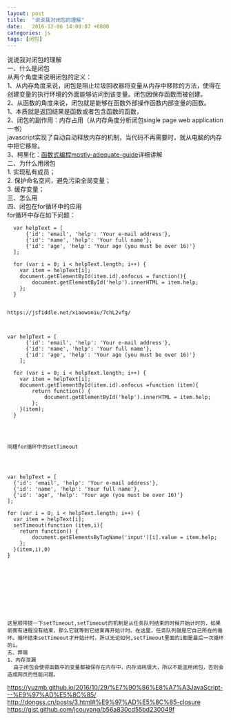 ```yaml
---
layout: post
title:  "说说我对闭包的理解"
date:   2016-12-06 14:08:07 +0800
categories: js
tags: [闭包]
---
```

说说我对闭包的理解            
	一、什么是闭包          
	从两个角度来说明闭包的定义：    
	1、从内存角度来说，闭包是阻止垃圾回收器将变量从内存中移除的方法，使得在创建变量的执行环境的外面能够访问到该变量。闭包因保存函数而被创建。    
	2、从函数的角度来说，闭包就是能够在函数外部操作函数内部变量的函数。  
	1、本质就是返回结果是函数或者包含函数的函数，    
	2、闭包的副作用：内存占用（从内存角度分析闭包single page web application一书）  
	javascript实现了自动自动释放内存的机制，当代码不再需要时，就从电脑的内存中把它移除。  
	3、柯里化：[函数式编程mostly-adequate-guide]详细讲解    
	二、为什么用闭包  
		1. 实现私有成员；   
    2. 保护命名空间，避免污染全局变量；    
    3. 缓存变量；          
	三、怎么用    
	四、闭包在for循环中的应用    
	for循环中存在如下问题：


      var helpText = [
          {'id': 'email', 'help': 'Your e-mail address'},
          {'id': 'name', 'help': 'Your full name'},
          {'id': 'age', 'help': 'Your age (you must be over 16)'}
      ];

      for (var i = 0; i < helpText.length; i++) {
        var item = helpText[i];
        document.getElementById(item.id).onfocus = function(){
            document.getElementById('help').innerHTML = item.help;
        };
      }


	https://jsfiddle.net/xiaowoniu/7chL2vfg/



	var helpText = [
          {'id': 'email', 'help': 'Your e-mail address'},
          {'id': 'name', 'help': 'Your full name'},
          {'id': 'age', 'help': 'Your age (you must be over 16)'}
        ];

      for (var i = 0; i < helpText.length; i++) {
        var item = helpText[i];
        document.getElementById(item.id).onfocus =function (item){
            return function() {
                document.getElementById('help').innerHTML = item.help;
            };
        }(item);
      }

	
	
	
	同理for循环中的setTimeout
	
	


    var helpText = [
      {'id': 'email', 'help': 'Your e-mail address'},
      {'id': 'name', 'help': 'Your full name'},
      {'id': 'age', 'help': 'Your age (you must be over 16)'}
    ];

    for (var i = 0; i < helpText.length; i++) {
      var item = helpText[i];
      setTimeout(function (item,i){
        return function() {
            document.getElementsByTagName('input')[i].value = item.help;
        };
      }(item,i),0)
    }










	这里顺带提一下setTimeout,setTimeout的机制是从任务队列结束的时候开始计时的，如果前面有进程没有结束，那么它就等到它结束再开始计时。在这里，任务队列就是它自己所在的循环。循环结束setTimeout才开始计时，所以无论如何,setTimeout里面的i都是最后一次循环的i。
	五、弊端
	1、内存泄漏
      由于闭包会使得函数中的变量都被保存在内存中，内存消耗很大，所以不能滥用闭包，否则会造成网页的性能问题。





[函数式编程mostly-adequate-guide]: https://llh911001.gitbooks.io/mostly-adequate-guide-chinese/conten

https://yuzmb.github.io/2016/10/29/%E7%90%86%E8%A7%A3JavaScript---%E9%97%AD%E5%8C%85/
http://dongss.cn/posts/3.html#%E9%97%AD%E5%8C%85-closure
https://gist.github.com/jcouyang/b56a830cd55bd230049f